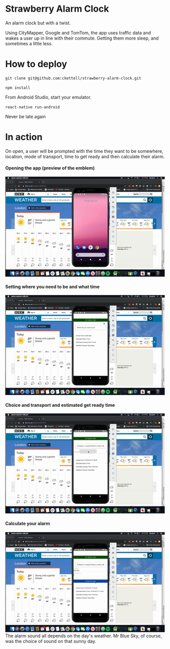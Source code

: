 # Strawberry Alarm Clock

An alarm clock but with a twist.

Using CityMapper, Google and TomTom, the app uses traffic data and wakes a user up in line with their commute. Getting them more sleep, and sometimes a little less.

# How to deploy

```
git clone git@github.com:ckettell/strawberry-alarm-clock.git
```
```
npm install
```
From Android Studio, start your emulator.

```
react-native run-android
```

Never be late again

# In action

On open, a user will be prompted with the time they want to be somewhere, location, mode of transport, time to get ready and then calculate their alarm.

#### Opening the app (preview of the emblem)

![](./assets/readme/opening-app.gif)

#### Setting where you need to be and what time

![](./assets/readme/time-and-location.gif)

#### Choice and transport and estimated get ready time

![](./assets/readme/transport-readtime.gif)

#### Calculate your alarm

![](./assets/readme/set-alarm.gif)
The alarm sound all depends on the day's weather. Mr Blue Sky, of course, was the choice of sound on that sunny day.
